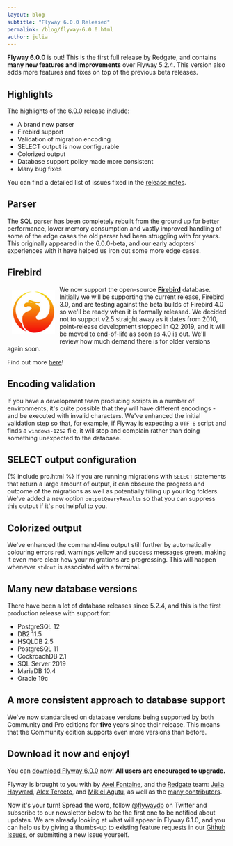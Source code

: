 ```yaml
---
layout: blog
subtitle: "Flyway 6.0.0 Released"
permalink: /blog/flyway-6.0.0.html
author: julia
---
```

**Flyway 6.0.0** is out! This is the first full release by Redgate, and contains **many new features and
improvements** over Flyway 5.2.4. This version also adds more features and fixes on top of the previous beta releases.  

## Highlights

The highlights of the 6.0.0 release include:

- A brand new parser
- Firebird support
- Validation of migration encoding
- SELECT output is now configurable
- Colorized output
- Database support policy made more consistent
- Many bug fixes

You can find a detailed list of issues fixed in the [release notes](/documentation/releaseNotes#6.0.0).

## Parser

The SQL parser has been completely rebuilt from the ground up for better performance, lower memory consumption and 
vastly improved handling of some of the edge cases the old parser had been struggling with for years. This 
originally appeared in the 6.0.0-beta, and our early adopters' experiences with it have helped us iron out
some more edge cases.

## Firebird

<img src="/assets/posts/flyway-6.0.0/firebird.jpg" style="float: left; height: 100px; margin: 10px;"> We now support the 
open-source [**Firebird**](https://firebirdsql.org/en/start/) database. Initially we will be supporting 
the current release, Firebird 3.0, and are testing against the beta builds of Firebird 4.0 so we'll be ready
when it is formally released. We decided not 
to support v2.5 straight away as it dates from 2010, point-release development stopped in Q2 2019, and
it will be moved to end-of-life as soon as 4.0 is out. We'll review how much demand there is
for older versions again soon. 

Find out more [here](/documentation/database/firebird)!


## Encoding validation

If you have a development team producing scripts in a number of environments, it's quite possible that they
will have different encodings - and be executed with invalid characters. We've enhanced the initial validation
step so that, for example, if Flyway is expecting a `UTF-8` script and finds a `windows-1252` file, it will
stop and complain rather than doing something unexpected to the database. 

## SELECT output configuration 

{% include pro.html %} If you are running migrations with `SELECT` statements that return a large amount of output, 
it can obscure the
progress and outcome of the migrations as well as potentially filling up your log folders. We've added a new 
option `outputQueryResults` so that you can suppress this output if it's not helpful to you. 

## Colorized output

We've enhanced the command-line output still further by automatically colouring errors red, warnings yellow
and success messages green, making it even more clear how your migrations are progressing. This will happen
whenever `stdout` is associated with a terminal.

## Many new database versions

There have been a lot of database releases since 5.2.4, and this is the first production release with support for:

- PostgreSQL 12 
- DB2 11.5 
- HSQLDB 2.5 
- PostgreSQL 11 
- CockroachDB 2.1 
- SQL Server 2019 
- MariaDB 10.4 
- Oracle 19c 

## A more consistent approach to database support

We've now standardised on database versions being supported by both Community and Pro editions for **five** years
since their release. This means that the Community edition supports even more versions than before. 

## Download it now and enjoy!

You can [download Flyway 6.0.0](/download) now! **All users are encouraged to upgrade.**

Flyway is brought to you with <i class="fa fa-heart"></i> by [Axel Fontaine](https://twitter.com/axelfontaine),
and the [Redgate](https://red-gate.com) team: [Julia Hayward](https://twitter.com/Julia_Hayward),
[Alex Tercete](https://twitter.com/alextercete), and [Mikiel Agutu](https://twitter.com/mikielagutu),
as well as the [many contributors](/documentation/contribute/hallOfFame).

Now it's your turn! Spread the word, follow [@flywaydb](https://twitter.com/flywaydb) on Twitter and subscribe
to our newsletter below to be the first one to be notified about updates. We are already looking at what will appear
in Flyway 6.1.0, and you can help us by giving a thumbs-up to existing feature requests in our 
[Github Issues](https://github.com/flyway/flyway/issues), or submitting a new issue yourself. 
